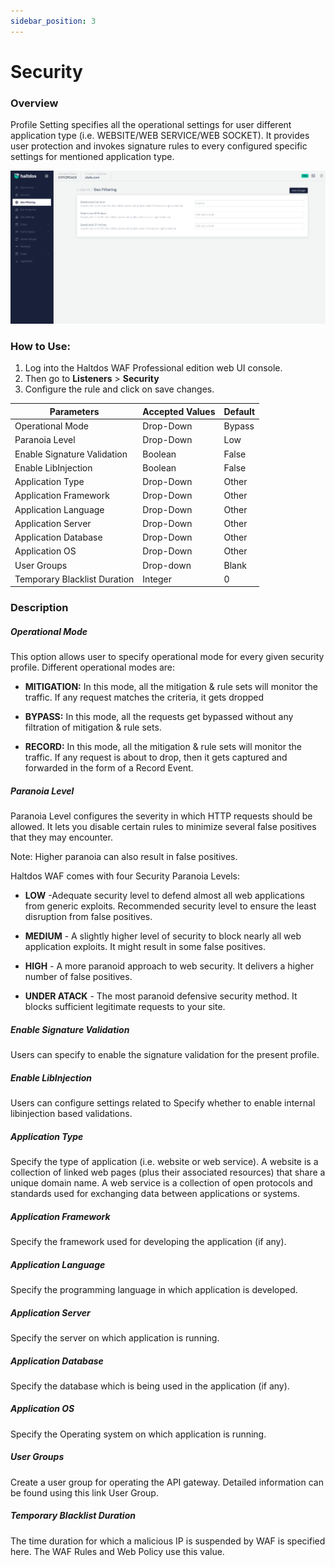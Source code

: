 ```yaml
---
sidebar_position: 3
---
```


# Security
  
### Overview 
Profile Setting specifies all the operational settings for user different application type (i.e. WEBSITE/WEB SERVICE/WEB SOCKET). It provides user protection and invokes signature rules to every configured specific settings for mentioned application type.

![security](/img/pro-waf/docs/v7/security.png)

### How to Use:
1. Log into the Haltdos WAF Professional edition web UI console.
3. Then go to **Listeners** > **Security**
3. Configure the rule and click on save changes.

| Parameters                   | Accepted Values | Default |
|------------------------------|-----------------|---------|
| Operational Mode             | Drop-Down       | Bypass  |
| Paranoia Level               | Drop-Down       | Low     |
| Enable Signature Validation  | Boolean         | False   |
| Enable LibInjection          | Boolean         | False   |
| Application Type             | Drop-Down       | Other   |
| Application Framework            | Drop-Down       | Other   |
| Application Language           | Drop-Down       | Other   |
| Application Server            | Drop-Down       | Other   |
| Application Database             | Drop-Down       | Other   |
| Application OS            | Drop-Down       | Other   |
| User Groups                  | Drop-down       | Blank   |
| Temporary Blacklist Duration | Integer         |    0     |
   
### Description

##### **Operational Mode**
This option allows user to specify operational mode for every given security profile. Different operational modes are:
- **MITIGATION:** In this mode, all the mitigation & rule sets will monitor the traffic. If any request matches the criteria, it gets dropped  

- **BYPASS:** In this mode, all the requests get bypassed without any filtration of mitigation & rule sets.  

- **RECORD:** In this mode, all the mitigation & rule sets will monitor the traffic. If any request is about to drop, then it gets captured and forwarded in the form of a Record Event.  

##### **Paranoia Level** 
Paranoia Level configures the severity in which HTTP requests should be allowed. It lets you disable certain rules to minimize several false positives that they may encounter.  
   
Note: Higher paranoia can also result in false positives.  

Haltdos WAF comes with four Security Paranoia Levels:  

- **LOW** -Adequate security level to defend almost all web applications from generic exploits. Recommended security level to ensure the least disruption from false positives.  

- **MEDIUM** - A slightly higher level of security to block nearly all web application exploits. It might result in some false positives.  

- **HIGH** - A more paranoid approach to web security. It delivers a higher number of false positives.  

- **UNDER ATACK** - The most paranoid defensive security method. It blocks sufficient legitimate requests to your site.  

##### **Enable Signature Validation**
Users can specify to enable the signature validation for the present profile.  

##### **Enable LibInjection**
Users can configure settings related to Specify whether to enable internal libinjection based validations.  

##### **Application Type**
Specify the type of application (i.e. website or web service). A website is a collection of linked web pages (plus their associated resources) that share a unique domain name. A web service is a collection of open protocols and standards used for exchanging data between applications or systems.  

##### **Application Framework**
Specify the framework used for developing the application (if any).

##### **Application Language**
Specify the programming language in which application is developed.

##### **Application Server**
Specify the server on which application is running.

##### **Application  Database**
Specify the database which is being used in the application (if any).

##### **Application OS**
Specify the Operating system on which application is running.

##### **User Groups**
Create a user group for operating the API gateway. Detailed information can be found using this link User Group.  

##### **Temporary Blacklist Duration**
The time duration for which a malicious IP is suspended by WAF is specified here. The WAF Rules and Web Policy use this value.


